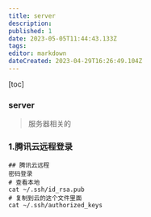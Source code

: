 ```yaml
---
title: server
description: 
published: 1
date: 2023-05-05T11:44:43.133Z
tags: 
editor: markdown
dateCreated: 2023-04-29T16:26:49.104Z
---
```


[toc]

### server
> 服务器相关的



### 1.腾讯云远程登录
```shell
## 腾讯云远程
密码登录
# 查看本地 
cat ~/.ssh/id_rsa.pub
# 复制到云的这个文件里面
cat ~/.ssh/authorized_keys
```
